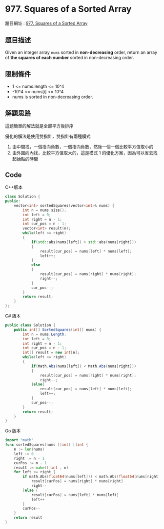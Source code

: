 # 977. Squares of a Sorted Array

題目網址 : [977. Squares of a Sorted Array](https://leetcode.com/problems/squares-of-a-sorted-array)

## 題目描述

Given an integer array `nums` sorted in **non-decreasing** order, return an array of **the squares of each number** sorted in non-decreasing order.

## 限制條件

- 1 <= nums.length <= 10^4
- -10^4 <= nums[i] <= 10^4
- nums is sorted in non-decreasing order.

## 解題思路

這題簡單的解法就是全部平方後排序

優化的解法是使用雙指針，雙指針有兩種模式

1. 由中間找，一個指向負數，一個指向負數，然後一個一個比較平方值取小的
2. 由外圍向內找，比較平方值取大的，這是模式 1 的優化方案，因為可以省去找起始點的時間

## Code

C++版本

```C++
class Solution {
public:
    vector<int> sortedSquares(vector<int>& nums) {
        int n = nums.size();
        int left = 0;
        int right = n - 1;
        int cur_pos = n - 1;
        vector<int> result(n);
        while(left <= right)
        {
            if(std::abs(nums[left]) > std::abs(nums[right]))
            {
                result[cur_pos] = nums[left] * nums[left];
                left++;
            }
            else
            {
                result[cur_pos] = nums[right] * nums[right];
                right--;
            }
            cur_pos--;
        }
        return result;
    }
};
```

C# 版本

```C#
public class Solution {
    public int[] SortedSquares(int[] nums) {
        int n = nums.Length;
        int left = 0;
        int right = n - 1;
        int cur_pos = n - 1;
        int[] result = new int[n];
        while(left <= right)
        {
            if(Math.Abs(nums[left]) < Math.Abs(nums[right]))
            {
                result[cur_pos] = nums[right] * nums[right];
                right--;
            }else{
                result[cur_pos] = nums[left] * nums[left];
                left++;
            }
            cur_pos--;
        }
        return result;
    }
}
```

Go 版本

```go
import "math"
func sortedSquares(nums []int) []int {
    n := len(nums)
    left := 0
    right := n - 1
    curPos := n - 1
    result := make([]int , n)
    for left <= right {
        if math.Abs(float64(nums[left])) < math.Abs(float64(nums[right])) {
            result[curPos] = nums[right] * nums[right]
            right--
        }else {
            result[curPos] = nums[left] * nums[left]
            left++
        }
        curPos--
    }
    return result
}
```
